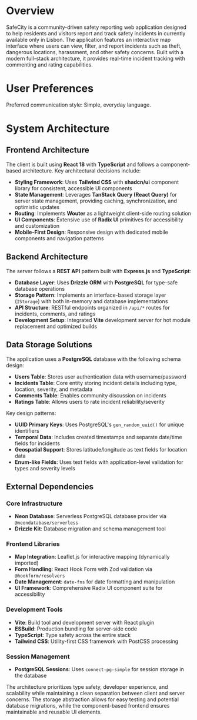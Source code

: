 # Overview

SafeCity is a community-driven safety reporting web application designed to help residents and visitors report and track safety incidents in currently available only in Lisbon. The application features an interactive map interface where users can view, filter, and report incidents such as theft, dangerous locations, harassment, and other safety concerns. Built with a modern full-stack architecture, it provides real-time incident tracking with commenting and rating capabilities.

# User Preferences

Preferred communication style: Simple, everyday language.

# System Architecture

## Frontend Architecture

The client is built using **React 18** with **TypeScript** and follows a component-based architecture. Key architectural decisions include:

- **Styling Framework**: Uses **Tailwind CSS** with **shadcn/ui** component library for consistent, accessible UI components
- **State Management**: Leverages **TanStack Query (React Query)** for server state management, providing caching, synchronization, and optimistic updates
- **Routing**: Implements **Wouter** as a lightweight client-side routing solution
- **UI Components**: Extensive use of **Radix UI** primitives for accessibility and customization
- **Mobile-First Design**: Responsive design with dedicated mobile components and navigation patterns

## Backend Architecture

The server follows a **REST API** pattern built with **Express.js** and **TypeScript**:

- **Database Layer**: Uses **Drizzle ORM** with **PostgreSQL** for type-safe database operations
- **Storage Pattern**: Implements an interface-based storage layer (`IStorage`) with both in-memory and database implementations
- **API Structure**: RESTful endpoints organized in `/api/*` routes for incidents, comments, and ratings
- **Development Setup**: Integrated **Vite** development server for hot module replacement and optimized builds

## Data Storage Solutions

The application uses a **PostgreSQL** database with the following schema design:

- **Users Table**: Stores user authentication data with username/password
- **Incidents Table**: Core entity storing incident details including type, location, severity, and metadata
- **Comments Table**: Enables community discussion on incidents
- **Ratings Table**: Allows users to rate incident reliability/severity

Key design patterns:
- **UUID Primary Keys**: Uses PostgreSQL's `gen_random_uuid()` for unique identifiers
- **Temporal Data**: Includes created timestamps and separate date/time fields for incidents
- **Geospatial Support**: Stores latitude/longitude as text fields for location data
- **Enum-like Fields**: Uses text fields with application-level validation for types and severity levels

## External Dependencies

### Core Infrastructure
- **Neon Database**: Serverless PostgreSQL database provider via `@neondatabase/serverless`
- **Drizzle Kit**: Database migration and schema management tool

### Frontend Libraries
- **Map Integration**: Leaflet.js for interactive mapping (dynamically imported)
- **Form Handling**: React Hook Form with Zod validation via `@hookform/resolvers`
- **Date Management**: `date-fns` for date formatting and manipulation
- **UI Framework**: Comprehensive Radix UI component suite for accessibility

### Development Tools
- **Vite**: Build tool and development server with React plugin
- **ESBuild**: Production bundling for server-side code
- **TypeScript**: Type safety across the entire stack
- **Tailwind CSS**: Utility-first CSS framework with PostCSS processing

### Session Management
- **PostgreSQL Sessions**: Uses `connect-pg-simple` for session storage in the database

The architecture prioritizes type safety, developer experience, and scalability while maintaining a clean separation between client and server concerns. The storage abstraction allows for easy testing and potential database migrations, while the component-based frontend ensures maintainable and reusable UI elements.